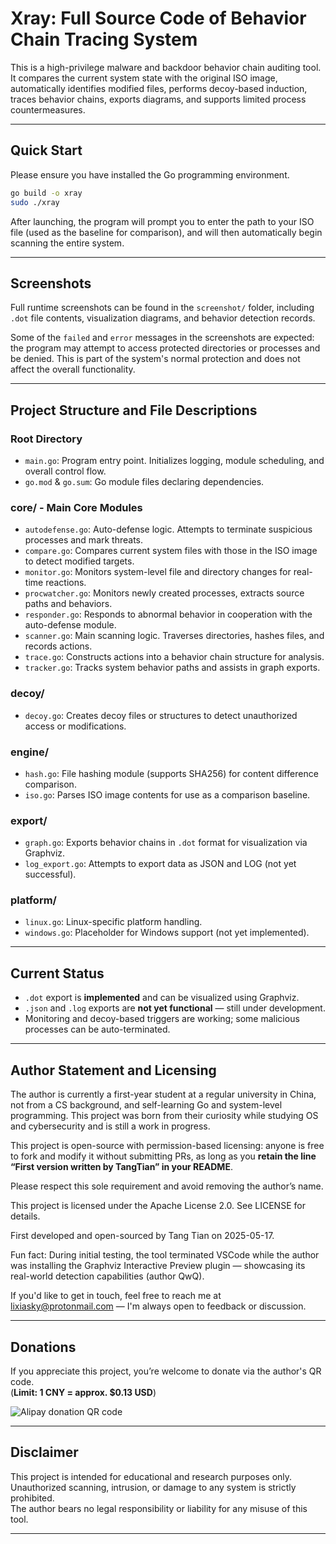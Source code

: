# Xray: Full Source Code of Behavior Chain Tracing System

This is a high-privilege malware and backdoor behavior chain auditing tool. It compares the current system state with the original ISO image, automatically identifies modified files, performs decoy-based induction, traces behavior chains, exports diagrams, and supports limited process countermeasures.

---

## Quick Start

Please ensure you have installed the Go programming environment.

```bash
go build -o xray
sudo ./xray
```

After launching, the program will prompt you to enter the path to your ISO file (used as the baseline for comparison), and will then automatically begin scanning the entire system.

---

## Screenshots

Full runtime screenshots can be found in the `screenshot/` folder, including `.dot` file contents, visualization diagrams, and behavior detection records.

Some of the `failed` and `error` messages in the screenshots are expected: the program may attempt to access protected directories or processes and be denied. This is part of the system's normal protection and does not affect the overall functionality.

---

## Project Structure and File Descriptions

### Root Directory

- `main.go`: Program entry point. Initializes logging, module scheduling, and overall control flow.
- `go.mod` & `go.sum`: Go module files declaring dependencies.

### core/ - Main Core Modules

- `autodefense.go`: Auto-defense logic. Attempts to terminate suspicious processes and mark threats.
- `compare.go`: Compares current system files with those in the ISO image to detect modified targets.
- `monitor.go`: Monitors system-level file and directory changes for real-time reactions.
- `procwatcher.go`: Monitors newly created processes, extracts source paths and behaviors.
- `responder.go`: Responds to abnormal behavior in cooperation with the auto-defense module.
- `scanner.go`: Main scanning logic. Traverses directories, hashes files, and records actions.
- `trace.go`: Constructs actions into a behavior chain structure for analysis.
- `tracker.go`: Tracks system behavior paths and assists in graph exports.

### decoy/

- `decoy.go`: Creates decoy files or structures to detect unauthorized access or modifications.

### engine/

- `hash.go`: File hashing module (supports SHA256) for content difference comparison.
- `iso.go`: Parses ISO image contents for use as a comparison baseline.

### export/

- `graph.go`: Exports behavior chains in `.dot` format for visualization via Graphviz.
- `log_export.go`: Attempts to export data as JSON and LOG (not yet successful).

### platform/

- `linux.go`: Linux-specific platform handling.
- `windows.go`: Placeholder for Windows support (not yet implemented).

---

## Current Status

- `.dot` export is **implemented** and can be visualized using Graphviz.
- `.json` and `.log` exports are **not yet functional** — still under development.
- Monitoring and decoy-based triggers are working; some malicious processes can be auto-terminated.

---

## Author Statement and Licensing

The author is currently a first-year student at a regular university in China, not from a CS background, and self-learning Go and system-level programming. This project was born from their curiosity while studying OS and cybersecurity and is still a work in progress.

This project is open-source with permission-based licensing: anyone is free to fork and modify it without submitting PRs, as long as you **retain the line “First version written by TangTian” in your README**.

Please respect this sole requirement and avoid removing the author’s name.

This project is licensed under the Apache License 2.0. See LICENSE for details.

First developed and open-sourced by Tang Tian on 2025-05-17.

Fun fact: During initial testing, the tool terminated VSCode while the author was installing the Graphviz Interactive Preview plugin — showcasing its real-world detection capabilities (author QwQ).

If you'd like to get in touch, feel free to reach me at lixiasky@protonmail.com — I'm always open to feedback or discussion.

---

## Donations

If you appreciate this project, you’re welcome to donate via the author's QR code.  
(**Limit: 1 CNY = approx. $0.13 USD**)

![Alipay donation QR code](donate_alipay.jpg)

---

## Disclaimer

This project is intended for educational and research purposes only.  
Unauthorized scanning, intrusion, or damage to any system is strictly prohibited.  
The author bears no legal responsibility or liability for any misuse of this tool.

---
